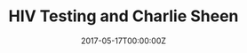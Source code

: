 ---
archived_link: https://web.archive.org/web/20210616203332/https://www.healthline.com/health-news/charlie-sheens-hiv-announcement-still-driving-an-increase-in-testing#1
article: 'Researchers are studying the effect of the actors public announcement to
  see if it can be duplicated in other cases. Share on Pinterest When actor Charlie
  Sheen announced his HIV-positive status on NBCs Today Show, the world listened in
  stunned silence. Scientists are now investigating the influence of his disclosure
  on levels of HIV testing. About 1.2 million people in the United States are currently
  living with HIV. The Centers for Disease Control and Prevention (CDC) estimate that,
  of those, 1 in 8 do not know that they have the disease. Because of the stigma attached
  to HIV, any event that prompts people to get tested must be capitalized upon, officials
  say. Charlie Sheens television declaration was one such event. Read more: Latest
  on HIV tests, vaccine >> Announcement sparks searches Sheen found fame acting in
  such films as "Platoon" and "Young Guns" as well as the television series "Two and
  a Half Men" and "Spin City." Following his interview in November 2015, Sheen became
  one of the most prominent celebrities who is publicly HIV-positive. His interview
  preceded a huge spike in online search queries for topics regarding HIV prevention
  and testing. This surge appeared even though neither Sheen nor official health agencies
  called for action. In April 2016, researchers from San Diego State University Graduate
  School of Public Health in California published a study in JAMA Internal Medicine
  . Their investigation examined the boost in internet traffic around the subject
  of HIV tests. They documented a rise in Google searches that included terms such
  as "tests," "testing," or "test," and "HIV." Led by research professor John W. Ayers,
  the team concluded that "Sheens disclosure may benefit public health by helping
  people learn more about HIV infection and prevention." One year later, Ayers set
  out to discover whether the publics behavior matched the jump in Internet activity.
  His teams findings are published this week in the journal Prevention Science. Read
  more: The history of HIV in the United States >> Does behavior mirror Internet traffic?
  OraQuick is the only rapid HIV test kit available for home use in the U.S. Ayers
  analysis centered on sales data for this product to see whether or not they correlated
  with the uptick in search traffic. Study co-author Eric Leas explains, "Our strategy
  allowed us to provide a real-world estimation of the ''Charlie Sheen effect on HIV
  prevention and contrast that effect with our past formative assessment using Internet
  searches." During the week of Sheens announcement, OraQuick sales almost doubled,
  hitting an all-time high. They remained significantly elevated for three weeks,
  with "8,225 more sales than expected." "In absolute terms, its hard to appreciate
  the magnitude of Sheens disclosure. However, when we compared Sheens disclosure
  to other traditional awareness campaigns the ''Charlie Sheen effect is astonishing,"
  said study co-author Benjamin Althouse of the Institute of Disease Modeling. The
  increase in OraQuick sales was a surprising seven times larger than the sales usually
  associated with World AIDS Day - the largest and longest-running HIV prevention
  awareness event. Read more: Antibody research produces new hope for HIV treatments
  >>'
date: '2017-05-17T00:00:00Z'
image:
  focal_point: Smart
original_link: https://www.healthline.com/health-news/charlie-sheens-hiv-announcement-still-driving-an-increase-in-testing#1
summary: Researchers are studying the effect of the actors public announcement to
  see if it can be duplicated in other cases. Share on Pinterest When actor Charlie
  Sheen announced his HIV-positive status on NBCs Today Show, the world listened in
  stunned silence. Scientists are now investigating the influence of his disclosure...
title: HIV Testing and Charlie Sheen
---